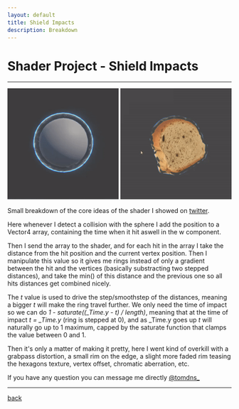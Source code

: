 ```yaml
---
layout: default
title: Shield Impacts
description: Breakdown
---
```


# Shader Project - Shield Impacts

***

<div class="image_container">
    <img src="../images/shield-impacts/shield.gif" width="250"/>
    <img src="../images/shield-impacts/bread.gif" width="250"/>
</div>

Small breakdown of the core ideas of the shader I showed on [twitter](https://twitter.com/tomdns_/status/1177389679815135233).

Here whenever I detect a collision with the sphere I add the position to a Vector4 array, containing the time when it hit aswell in the w component.

Then I send the array to the shader, and for each hit in the array I take the distance from the hit position and the current vertex position. Then I manipulate this value so it gives me rings instead of only a gradient between the hit and the vertices (basically substracting two stepped distances), and take the min() of this distance and the previous one so all hits distances get combined nicely. 

The *t* value is used to drive the step/smoothstep of the distances, meaning a bigger *t* will make the ring travel further.
We only need the time of impact so we can do *1 - saturate((_Time.y - t) / length)*, meaning that at the time of impact *t = _Time.y* (ring is stepped at 0), and as _Time.y goes up *t* will naturally go up to 1 maximum, capped by the saturate function that clamps the value between 0 and 1.

Then it's only a matter of making it pretty, here I went kind of overkill with a grabpass distortion, a small rim on the edge, a slight more faded rim teasing the hexagons texture, vertex offset, chromatic aberration, etc.

If you have any question you can message me directly [@tomdns_](https://twitter.com/tomdns_)

***

[back](../)
